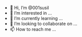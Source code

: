 - 👋 Hi, I’m @001susil
- 👀 I’m interested in ...
- 🌱 I’m currently learning ...
- 💞️ I’m looking to collaborate on ...
- 📫 How to reach me ...

<!---
001susil/001susil is a ✨ special ✨ repository because its `README.md` (this file) appears on your GitHub profile.
You can click the Preview link to take a look at your changes.
--->
